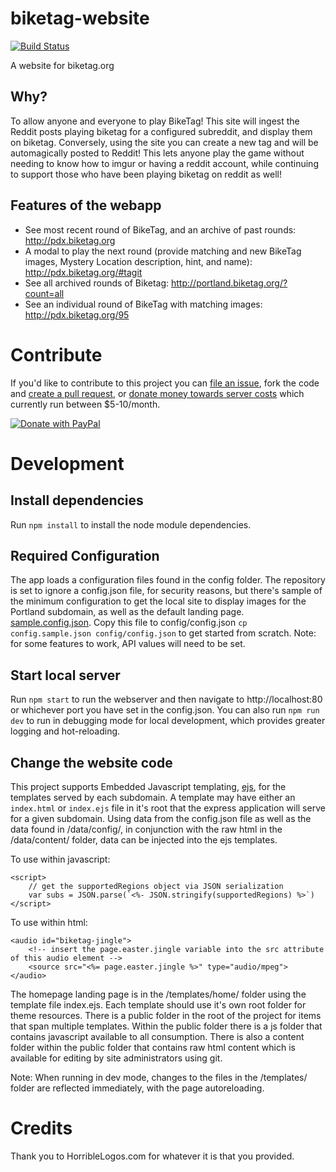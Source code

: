 # biketag-website

[![Build Status][travis-image]](https://travis-ci.org/KenEucker/biketag-website)

A website for biketag.org

## Why?

To allow anyone and everyone to play BikeTag! This site will ingest the Reddit posts playing biketag for a configured subreddit, and display them on biketag. Conversely, using the site you can create a new tag and will be automagically posted to Reddit! This lets anyone play the game without needing to know how to imgur or having a reddit account, while continuing to support those who have been playing biketag on reddit as well!

## Features of the webapp

- See most recent round of BikeTag, and an archive of past rounds: http://pdx.biketag.org
- A modal to play the next round (provide matching and new BikeTag images, Mystery Location description, hint, and name): http://pdx.biketag.org/#tagit
- See all archived rounds of Biketag: http://portland.biketag.org/?count=all
- See an individual round of BikeTag with matching images: http://pdx.biketag.org/95

# Contribute

If you'd like to contribute to this project you can [file an issue](https://github.com/keneucker/biketag-website/issues), fork the code and [create a pull request](https://github.com/keneucker/biketag-website/pulls), or [donate money towards server costs](https://paypal.me/KenEucker) which currently run between \$5-10/month.

[![Donate with PayPal][paypal-image]](https://paypal.me/KenEucker)

# Development

## Install dependencies

Run `npm install` to install the node module dependencies.

## Required Configuration

The app loads a configuration files found in the config folder. The repository is set to ignore a config.json file, for security reasons, but there's sample of the minimum configuration to get the local site to display images for the Portland subdomain, as well as the default landing page. [sample.config.json](config.sample.json). Copy this file to config/config.json `cp config.sample.json config/config.json` to get started from scratch. Note: for some features to work, API values will need to be set.

## Start local server

Run `npm start` to run the webserver and then navigate to http://localhost:80 or whichever port you have set in the config.json. You can also run `npm run dev` to run in debugging mode for local development, which provides greater logging and hot-reloading.

## Change the website code

This project supports Embedded Javascript templating, [ejs](https://ejs.co/), for the templates served by each subdomain. A template may have either an `index.html` or `index.ejs` file in it's root that the express application will serve for a given subdomain. Using data from the config.json file as well as the data found in /data/config/, in conjunction with the raw html in the /data/content/ folder, data can be injected into the ejs templates.

To use within javascript:

```
<script>
	// get the supportedRegions object via JSON serialization
	var subs = JSON.parse(`<%- JSON.stringify(supportedRegions) %>`)
</script>
```

To use within html:

```
<audio id="biketag-jingle">
	<!-- insert the page.easter.jingle variable into the src attribute of this audio element -->
	<source src="<%= page.easter.jingle %>" type="audio/mpeg">
</audio>
```

The homepage landing page is in the /templates/home/ folder using the template file index.ejs. Each template should use it's own root folder for theme resources. There is a public folder in the root of the project for items that span multiple templates. Within the public folder there is a js folder that contains javascript available to all consumption. There is also a content folder within the public folder that contains raw html content which is available for editing by site administrators using git.

Note: When running in dev mode, changes to the files in the /templates/ folder are reflected immediately, with the page autoreloading.

# Credits

Thank you to HorribleLogos.com for whatever it is that you provided.

[paypal-image]: https://raw.githubusercontent.com/stefan-niedermann/paypal-donate-button/master/paypal-donate-button.png
[travis-image]: https://travis-ci.org/KenEucker/biketag-website.svg?branch=master
